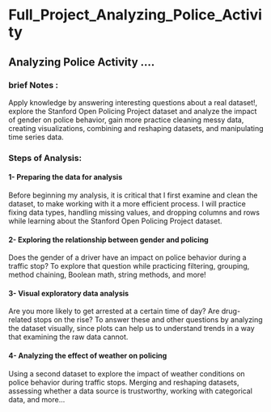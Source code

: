 # Full_Project_Analyzing_Police_Activity


## Analyzing Police Activity .... 
### brief Notes :
Apply knowledge by answering interesting questions about a real dataset!, 
explore the Stanford Open Policing Project dataset and analyze the impact of gender on police behavior, 
gain more practice cleaning messy data, creating visualizations, 
combining and reshaping datasets, and manipulating time series data. 

### Steps of Analysis:

#### 1- Preparing the data for analysis
Before beginning my analysis, it is critical that I first examine and clean the dataset, to make working with it a more efficient process. 
I will practice fixing data types, handling missing values, and dropping columns and rows while learning about the Stanford Open Policing Project dataset.

#### 2- Exploring the relationship between gender and policing
Does the gender of a driver have an impact on police behavior during a traffic stop? 
To explore that question while practicing filtering, grouping, method chaining, Boolean math, string methods, and more!

#### 3- Visual exploratory data analysis
Are you more likely to get arrested at a certain time of day? Are drug-related stops on the rise? 
To answer these and other questions by analyzing the dataset visually, since plots can help us to understand trends in a way that examining the raw data cannot.

#### 4- Analyzing the effect of weather on policing
Using a second dataset to explore the impact of weather conditions on police behavior during traffic stops. 
Merging and reshaping datasets, assessing whether a data source is trustworthy, working with categorical data, and more...
